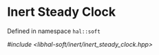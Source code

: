 # Inert Steady Clock

Defined in namespace `hal::soft`

*#include <libhal-soft/inert/inert_steady_clock.hpp>*

```{doxygenclass} hal::soft::inert_steady_clock
```